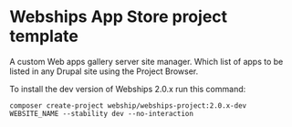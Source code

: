 # Webships App Store project template

A custom Web apps gallery server site manager.
 Which list of apps to be listed in any Drupal site using the Project Browser.

To install the dev version of Webships 2.0.x run this command:
```
composer create-project webship/webships-project:2.0.x-dev WEBSITE_NAME --stability dev --no-interaction
```
